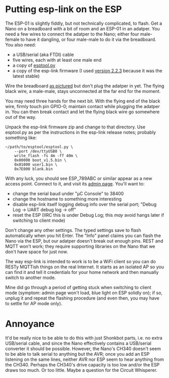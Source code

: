 # Putting esp-link on the ESP

The ESP-01 is slightly fiddly, but not technically complicated, to flash.  Get
a Nano on a breadboard with a bit of room and an ESP-01 in an adatper.  You
need a few wires to connect the adatper to the Nano; either four male-female to
have it dangling, or four male-male to do it via the breadboard.  You also
need:

 * a USB/serial (aka FTDI) cable
 * five wires, each with at least one male end
 * a copy of [esptool.py][esptool]
 * a copy of the esp-link firmware (I used [version 2.2.3][esplink] because it
   was the latest stable)

 [esptool]: https://github.com/themadinventor/esptool
 [esplink]: https://github.com/jeelabs/esp-link/releases/tag/v2.2.3

Wire the breadboard [as pictured](fritzing/ShonkESP-flashing.png) but don't
plug the adatper in yet.  The flying black wire, a male-male, stays unconnected
at the far end for the moment.

You may need three hands for the next bit.  With the flying end of the black
wire, firmly touch pin GPIO-0; maintain contact while plugging the adatper in.
You can then break contact and let the flying black wire go somewhere out of
the way.

Unpack the esp-link firmware zip and change to that directory.  Use esptool.py
as per the instructions in the esp-link release notes; probably something like:

    ~/path/to/esptool/esptool.py \
        --port /dev/ttyUSB0 \
        write_flash -fs 4m -ff 40m \
        0x00000 boot_v1.5.bin \
        0x01000 user1.bin \
        0x7E000 blank.bin

With any luck, you should see ESP\_789ABC or similar appear as a new access
point.  Connect to it, and visit its [admin page](192.168.4.1).  You'll want
to:

 * change the serial baud under "µC Console" to 38400
 * change the hostname to something more interesting
 * disable esp-link itself logging debug info over the serial port; "Debug Log
   -> UART debug log -> off"
 * reset the ESP (IIRC this is under Debug Log; this _may_ avoid hangs later if
   switching to client mode)

Don't change any other settings.  The typed settings save to flash
automatically when you hit Enter.  The "Info" panel claims you can flash the
Nano via the ESP, but our adatper doesn't break out enough pins.  REST and MQTT
won't work; they require supporting libraries on the Nano that we don't have
space for just now.

The way esp-link is intended to work is to be a WiFi client so you can do RESTy
MQTTish things on the real Internet.  It starts as an isolated AP so you can
find it and tell it credentials for your home network and then manually switch
to another mode.

Mine did go through a period of getting stuck when switching to client mode
(symptom: admin page won't load, blue light on ESP solidly on); if so, unplug
it and repeat the flashing procedure (and even then, you may have to settle
for AP mode only).

# Annoyance

It'd be really nice to be able to do this with just Shonkbot parts, i.e. no
extra USB/serial cable, and since the Nano effectively contains a USB/serial
converter it should be possible.  However, the Nano's CH340 doesn't seem to be
able to talk serial to anything but the AVR; once you add an ESP listening on
the same lines, neither AVR nor ESP seem to hear anything from the CH340.
Perhaps the CH340's drive capacity is too low and/or the ESP draws too much.
Or too little.  Maybe a question for the Circuit Whisperer.
